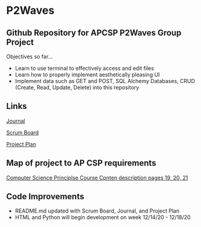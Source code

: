 # P2Waves
## Github Repository for APCSP P2Waves Group Project

Objectives so far...
- Learn to use terminal to effectively access and edit files
- Learn how to properly implement aesthetically pleasing UI
- Implement data such as GET and POST, SQL Alchemy Databases, CRUD (Create, Read, Update, Delete) into this repository

## Links
[Journal](https://docs.google.com/document/d/1SVI2qjMwwGs7KVzgL3I4nsCijlh7uOEzS4zT9CkGF48/edit?usp=sharing)

[Scrum Board](https://github.com/users/Cody-Peng/projects/1)

[Project Plan](https://docs.google.com/document/d/1bAMUZDqt29ACzf7KTDVZbvbRk3MSPUgQhg0wlJF35P4/edit?pli=1#)

## Map of project to AP CSP requirements
[Computer Science Principlse Course Cpnten description pages 19, 20, 21](https://apcentral.collegeboard.org/pdf/ap-computer-science-principles-course-and-exam-description.pdf?course=ap-computer-science-principles)

## Code Improvements

- README.md updated with Scrum Board, Journal, and Project Plan
- HTML and Python will begin development on week 12/14/20 - 12/18/20
